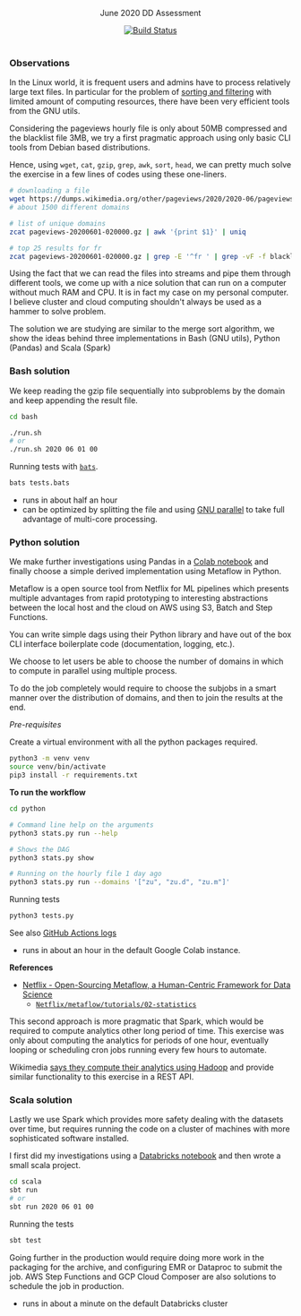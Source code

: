 <p align="center">
  June 2020 DD Assessment
</p>

<p align="center">
  <a href="https://github.com/mycaule/dd-assessment/actions"><img src="https://github.com/mycaule/dd-assessment/workflows/CI/badge.svg?branch=master" alt="Build Status"></a>
  <br>
  <br>
</p>

### Observations

In the Linux world, it is frequent users and admins have to process relatively large text files. In particular for the problem of [sorting and filtering](https://en.wikipedia.org/wiki/External_sorting) with limited amount of computing resources, there have been very efficient tools from the GNU utils.

Considering the pageviews hourly file is only about 50MB compressed and the blacklist file 3MB, we try a first pragmatic approach using only basic CLI tools from Debian based distributions.

Hence, using `wget`, `cat`, `gzip`, `grep`, `awk`, `sort`, `head`, we can pretty much solve the exercise in a few lines of codes using these one-liners.

```bash
# downloading a file
wget https://dumps.wikimedia.org/other/pageviews/2020/2020-06/pageviews-20200601-020000.gz -P data
# about 1500 different domains

# list of unique domains
zcat pageviews-20200601-020000.gz | awk '{print $1}' | uniq

# top 25 results for fr
zcat pageviews-20200601-020000.gz | grep -E '^fr ' | grep -vF -f blacklist_domains_and_pages | sort -nrk3,3 | head -25 | awk '{print $2" "$3}'
```

Using the fact that we can read the files into streams and pipe them through different tools, we come up with a nice solution that can run on a computer without much RAM and CPU.
It is in fact my case on my personal computer. I believe cluster and cloud computing shouldn't always be used as a hammer to solve problem.

The solution we are studying are similar to the merge sort algorithm, we show the ideas behind three implementations in Bash (GNU utils), Python (Pandas) and Scala (Spark)

### Bash solution

We keep reading the gzip file sequentially into subproblems by the domain and keep appending the result file.

```bash
cd bash

./run.sh
# or
./run.sh 2020 06 01 00
```

Running tests with [`bats`](https://github.com/sstephenson/bats).
```bash
bats tests.bats
```

- runs in about half an hour
- can be optimized by splitting the file and using [GNU parallel](https://www.gnu.org/software/parallel/) to take full advantage of multi-core processing.

### Python solution

We make further investigations using Pandas in a [Colab notebook](https://colab.research.google.com/drive/1VJk8rqx0pWe4KkqmjQ63ILQdjoLqrZ3M?usp=sharing) and finally choose a simple derived implementation using Metaflow in Python.

Metaflow is a open source tool from Netflix for ML pipelines which presents multiple advantages from rapid prototyping to interesting abstractions between the local host and the cloud on AWS using S3, Batch and Step Functions.

You can write simple dags using their Python library and have out of the box CLI interface boilerplate code (documentation, logging, etc.).

We choose to let users be able to choose the number of domains in which to compute in parallel using multiple process.

To do the job completely would require to choose the subjobs in a smart manner over the distribution of domains, and then to join the results at the end.

*Pre-requisites*

Create a virtual environment with all the python packages required.

```bash
python3 -m venv venv
source venv/bin/activate
pip3 install -r requirements.txt
```

**To run the workflow**

```bash
cd python

# Command line help on the arguments
python3 stats.py run --help

# Shows the DAG
python3 stats.py show

# Running on the hourly file 1 day ago
python3 stats.py run --domains '["zu", "zu.d", "zu.m"]'
```

Running tests
```bash
python3 tests.py
```

See also [GitHub Actions logs](https://github.com/mycaule/dd-assessment/actions)

- runs in about an hour in the default Google Colab instance.

**References**

- [Netflix - Open-Sourcing Metaflow, a Human-Centric Framework for Data Science](https://netflixtechblog.com/open-sourcing-metaflow-a-human-centric-framework-for-data-science-fa72e04a5d9)
  - [`Netflix/metaflow/tutorials/02-statistics`](https://github.com/Netflix/metaflow/tree/master/metaflow/tutorials/02-statistics)

This second approach is more pragmatic that Spark, which would be required to compute analytics other long period of time. This exercise was only about computing the analytics for periods of one hour, eventually looping or scheduling cron jobs running every few hours to automate.

Wikimedia [says they compute their analytics using Hadoop](https://wikitech.wikimedia.org/wiki/Analytics/AQS/Pageviews) and provide similar functionality to this exercise in a REST API.

### Scala solution

Lastly we use Spark which provides more safety dealing with the datasets over time, but requires running the code on a cluster of machines with more sophisticated software installed.

I first did my investigations using a [Databricks notebook](https://databricks-prod-cloudfront.cloud.databricks.com/public/4027ec902e239c93eaaa8714f173bcfc/3675239947483677/1559863225658641/3923561340607708/latest.html) and then wrote a small scala project.

```bash
cd scala
sbt run
# or
sbt run 2020 06 01 00
```

Running the tests
```bash
sbt test
```

Going further in the production would require doing more work in the packaging for the archive, and configuring EMR or Dataproc to submit the job. AWS Step Functions and GCP Cloud Composer are also solutions to schedule the job in production.

- runs in about a minute on the default Databricks cluster
